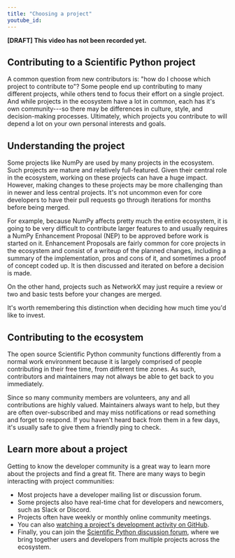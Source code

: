 ```yaml
---
title: "Choosing a project"
youtube_id:
---
```


**[DRAFT] This video has not been recorded yet.**

<!--
-Hello everyone, I’m Juanita.
-Welcome to the Scientific Python videos! Today I will help you choose a project to start contributing to the Scientific Python Ecosystem.
-->

## Contributing to a Scientific Python project

A common question from new contributors is: "how do I choose which project to
contribute to"?
Some people end up contributing to many different projects, while others
tend to focus their effort on a single project.
And while projects in the ecosystem have a lot in common, each has it's own community---so there may be differences
in culture, style, and decision-making processes.
Ultimately, which projects you contribute to will depend a lot on your own personal interests and goals.

## Understanding the project

Some projects like NumPy are used by many projects in the ecosystem.
Such projects are mature and relatively full-featured.
Given their central role in the ecosystem, working on these projects can have a huge impact.
However, making changes to these projects may be more challenging than in newer
and less central projects.
It's not uncommon even for core developers to have their pull requests go through iterations for months before being merged.

For example, because NumPy affects pretty much the entire ecosystem, it is
going to be very difficult to contribute larger features to and usually
requires a NumPy Enhancement Proposal (NEP) to be approved before work is
started on it.
Enhancement Proposals are fairly common for core projects in the ecosystem and
consist of a writeup of the planned changes, including a summary of the
implementation, pros and cons of it, and sometimes a proof of concept coded up.
It is then discussed and iterated on before a decision is made.

On the other hand, projects such as NetworkX may just require a review or two and basic tests before your changes are merged.

It's worth remembering this distinction when deciding how much time you'd like to invest.

## Contributing to the ecosystem

The open source Scientific Python community functions differently from a normal work environment because it is largely comprised of people contributing in their free time, from different time zones.
As such, contributors and maintainers may not always be able to get back to you immediately.

Since so many community members are volunteers, any and all contributions are highly valued.
Maintainers always want to help, but they are often over-subscribed and may miss notifications or read something and forget to respond.
If you haven't heard back from them in a few days, it's usually safe to give them a friendly ping to check.

## Learn more about a project

Getting to know the developer community is a great way to learn more about the
projects and find a great fit.
There are many ways to begin interacting with project communities:

- Most projects have a developer mailing list or discussion forum.
- Some projects also have real-time chat for developers and newcomers, such as Slack or Discord.
- Projects often have weekly or monthly online community meetings.
- You can also [watching a project's development activity on GitHub][gh-watch].
- Finally, you can join the [Scientific Python discussion forum](https://discuss.scientific-python.org/), where we bring together users and developers from multiple projects across the ecosystem.

[gh-watch]: https://docs.github.com/en/account-and-profile/managing-subscriptions-and-notifications-on-github/managing-subscriptions-for-activity-on-github/viewing-your-subscriptions

<!--
-I hope these tips help you find the right project to contribute to. Thanks for watching and welcome to Scientific Python!
-->
